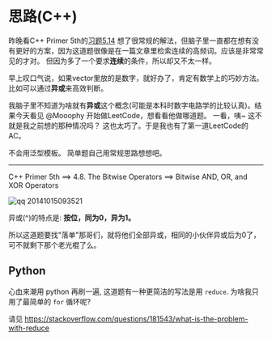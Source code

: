 # 思路(C++)

昨晚看C++ Primer 5th的[习题5.14](https://github.com/pezy/Cpp-Primer/blob/master/ch05/ex5_14.cpp)
想了很常规的解法，但脑子里一直都在想有没有更好的方案，因为这道题很像是在一篇文章里检索连续的高频词。应该是非常常见的才对。
但因为多了一个要求**连续**的条件，所以却又不太一样。

早上叹口气说，如果vector里放的是数字，就好办了，肯定有数学上的巧妙方法。比如可以通过**异或**来高效判断。

我脑子里不知道为啥就有**异或**这个概念(可能是本科时数字电路学的比较认真)。结果今天看见 @Mooophy 开始做LeetCode，想看看他做哪道题。
一看，咦~ 这不就是我之前想的那种情况吗？ 这也太巧了。于是我也有了第一道LeetCode的 AC。

不会用泛型模板。 简单题自己用常规思路想想吧。

-----

C++ Primer 5th ==> 4.8. The Bitwise Operators ==> Bitwise AND, OR, and XOR Operators

![qq 20141015093521](https://cloud.githubusercontent.com/assets/1147451/4639382/042223b6-540c-11e4-9fdc-8098179e6770.png)

异或(^)的特点是: **按位，同为0，异为1。**

所以这道题要找"落单"那哥们，就将他们全部异或，相同的小伙伴异或后为0了，可不就剩下那个老光棍了么。

## Python

心血来潮用 python 再刷一遍, 这道题有一种更简洁的写法是用 `reduce`. 为啥我只用了最简单的 `for` 循环呢?

请见 <https://stackoverflow.com/questions/181543/what-is-the-problem-with-reduce>
